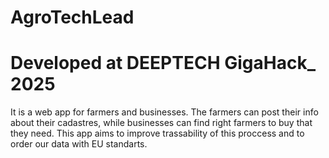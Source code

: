 # AgroTechLead
# Developed at DEEPTECH GigaHack_ 2025 

It is a web app for farmers and businesses. The farmers can post their info about their cadastres, while businesses can find right farmers to buy that they need. This app aims to improve trassability of this proccess and to order our data with EU standarts.
